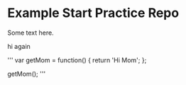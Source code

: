 # Example Start Practice Repo

Some text here.

hi again

''' 
var getMom  = function() {
	return 'Hi Mom';
};

getMom();
'''